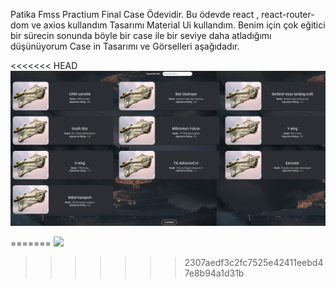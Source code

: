 Patika Fmss Practium Final Case Ödevidir. 
Bu ödevde react , react-router-dom ve axios kullandım 
Tasarımı Material Ui kullandım. 
Benim için çok eğitici bir sürecin sonunda böyle bir case ile bir seviye daha atladığımı düşünüyorum 
Case in Tasarımı ve Görselleri aşağıdadır.

<<<<<<< HEAD
<img src="./src/1.png"/>

=======
<img src="C:\Users\ckart\OneDrive\Masaüstü\1.png" width="auto">
>>>>>>> 2307aedf3c2fc7525e42411eebd47e8b94a1d31b
